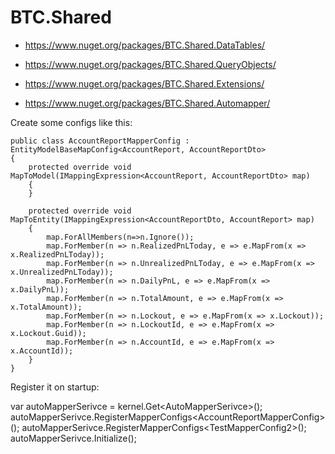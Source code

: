 # BTC.Shared


- https://www.nuget.org/packages/BTC.Shared.DataTables/ 
- https://www.nuget.org/packages/BTC.Shared.QueryObjects/ 
- https://www.nuget.org/packages/BTC.Shared.Extensions/

- https://www.nuget.org/packages/BTC.Shared.Automapper/

Create some configs like this:


    public class AccountReportMapperConfig : EntityModelBaseMapConfig<AccountReport, AccountReportDto>
    {
        protected override void MapToModel(IMappingExpression<AccountReport, AccountReportDto> map)
        {
        }

        protected override void MapToEntity(IMappingExpression<AccountReportDto, AccountReport> map)
        {
            map.ForAllMembers(n=>n.Ignore());
            map.ForMember(n => n.RealizedPnLToday, e => e.MapFrom(x => x.RealizedPnLToday));
            map.ForMember(n => n.UnrealizedPnLToday, e => e.MapFrom(x => x.UnrealizedPnLToday));
            map.ForMember(n => n.DailyPnL, e => e.MapFrom(x => x.DailyPnL));
            map.ForMember(n => n.TotalAmount, e => e.MapFrom(x => x.TotalAmount));
            map.ForMember(n => n.Lockout, e => e.MapFrom(x => x.Lockout));
            map.ForMember(n => n.LockoutId, e => e.MapFrom(x => x.Lockout.Guid));
            map.ForMember(n => n.AccountId, e => e.MapFrom(x => x.AccountId));
        }
    }
 
Register it on startup:

var autoMapperSerivce = kernel.Get\<AutoMapperSerivce\>();\
autoMapperSerivce.RegisterMapperConfigs\<AccountReportMapperConfig\>();
autoMapperSerivce.RegisterMapperConfigs\<TestMapperConfig2\>();
autoMapperSerivce.Initialize();
